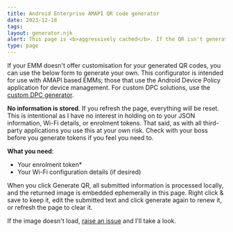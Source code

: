 ```yaml
---
title: Android Enterprise AMAPI QR code generator 
date: 2023-12-18
tags:
layout: generator.njk
alert: This page is <b>aggressively cached</b>. If the QR isn't generating, try a hard refresh (CRTL/CMD + SHIFT + R).
type: page
---
```


If your EMM doesn't offer customisation for your generated QR codes, you can use the below form to generate your own. This configurator is intended for use with AMAPI based EMMs; those that use the Android Device Policy application for device management. For custom DPC solutions, use the [custom DPC generator](/qr-generator-dpc).

**No information is stored**. If you refresh the page, everything will be reset. This is intentional as I have no interest in holding on to your JSON information, Wi-Fi details, or enrolment tokens. That said, as with all third-party applications you use this at your own risk. Check with your boss before you generate tokens if you feel you need to.

**What you need**:

- Your enrolment token*
- Your Wi-Fi configuration details (if desired)

When you click Generate QR, all submitted information is processed locally, and the returned image is embedded ephemerally in this page. Right click & save to keep it, edit the submitted text and click generate again to renew it, or refresh the page to clear it.

If the image doesn't load, [raise an issue](https://github.com/jasonbayton/11ty/issues/new/choose) and I'll take a look.

